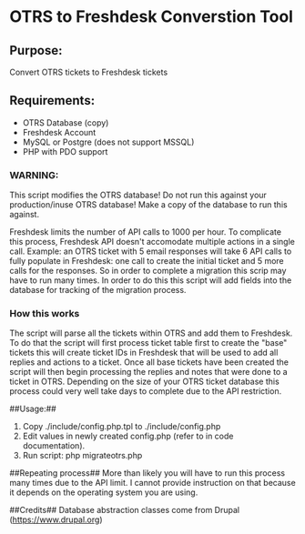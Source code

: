 # OTRS to Freshdesk Converstion Tool #

## Purpose: ##
Convert OTRS tickets to Freshdesk tickets

## Requirements: ##
* OTRS Database (copy)
* Freshdesk Account
* MySQL or Postgre (does not support MSSQL)
* PHP with PDO support

### WARNING: ###
This script modifies the OTRS database! Do not run this against your 
production/inuse OTRS database! Make a copy of the database to run this against. 

Freshdesk limits the number of API calls to 1000 per hour. To complicate this 
process, Freshdesk API doesn't accomodate multiple actions in a single call. 
Example: an OTRS ticket with 5 email responses will take 6 API calls to fully 
populate in Freshdesk: one call to create the initial ticket and 5 more calls 
for the responses. So in order to complete a migration this scrip may have to 
run many times.  In order to do this this script will add fields 
into the database for tracking of the migration process.

### How this works ###
The script will parse all the tickets within OTRS and add them to Freshdesk.
To do that the script will first process ticket table first to create the
"base" tickets this will create ticket IDs in Freshdesk that will be used to add
all replies and actions to a ticket.  Once all base tickets have been created
the script will then begin processing the replies and notes that were done to a
ticket in OTRS.  Depending on the size of your OTRS ticket database this process
could very well take days to complete due to the API restriction.

##Usage:##

1. Copy ./include/config.php.tpl to ./include/config.php
2. Edit values in newly created config.php (refer to in code documentation).
2. Run script: php migrateotrs.php

##Repeating process##
More than likely you will have to run this process many times due to the API
limit. I cannot provide instruction on that because it depends on the operating
system you are using.

##Credits##
Database abstraction classes come from Drupal (https://www.drupal.org)